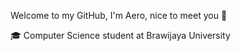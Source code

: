 Welcome to my GitHub, I'm Aero, nice to meet you 👋

🎓 Computer Science student at Brawijaya University
